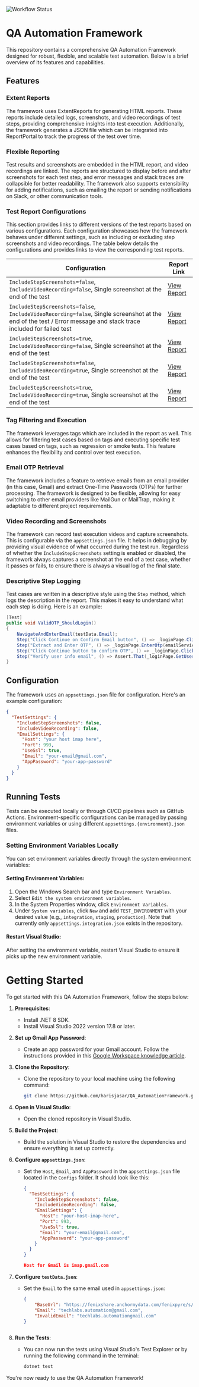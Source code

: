 ![Workflow Status](https://img.shields.io/github/actions/workflow/status/harisjasar/QA_Automation_Framework/ci.yml?branch=master&label=tests)

# QA Automation Framework

This repository contains a comprehensive QA Automation Framework designed for robust, flexible, and scalable test automation. Below is a brief overview of its features and capabilities.

## Features

### Extent Reports
The framework uses ExtentReports for generating HTML reports. These reports include detailed logs, screenshots, and video recordings of test steps, providing comprehensive insights into test execution. Additionally, the framework generates a JSON file which can be integrated into ReportPortal to track the progress of the test over time.

### Flexible Reporting
Test results and screenshots are embedded in the HTML report, and video recordings are linked. The reports are structured to display before and after screenshots for each test step, and error messages and stack traces are collapsible for better readability. The framework also supports extensibility for adding notifications, such as emailing the report or sending notifications on Slack, or other communication tools.

### Test Report Configurations

This section provides links to different versions of the test reports based on various configurations. Each configuration showcases how the framework behaves under different settings, such as including or excluding step screenshots and video recordings. The table below details the configurations and provides links to view the corresponding test reports.

| Configuration | Report Link |
| --- | --- |
| `IncludeStepScreenshots=false`, `IncludeVideoRecording=false`, Single screenshot at the end of the test | [View Report](http://automation.techlabs.ba/reports/config1/report.html) |
| `IncludeStepScreenshots=false`, `IncludeVideoRecording=false`, Single screenshot at the end of the test / Error message and stack trace included for failed test | [View Report](http://automation.techlabs.ba/reports/config2/report.html) |
| `IncludeStepScreenshots=true`, `IncludeVideoRecording=false`, Single screenshot at the end of the test | [View Report](http://automation.techlabs.ba/reports/config3/report.html) |
| `IncludeStepScreenshots=false`, `IncludeVideoRecording=true`, Single screenshot at the end of the test | [View Report](http://automation.techlabs.ba/reports/config4/report.html) |
| `IncludeStepScreenshots=true`, `IncludeVideoRecording=true`, Single screenshot at the end of the test | [View Report](http://automation.techlabs.ba/reports/config5/report.html) |


### Tag Filtering and Execution
The framework leverages tags which are included in the report as well. This allows for filtering test cases based on tags and executing specific test cases based on tags, such as regression or smoke tests. This feature enhances the flexibility and control over test execution.

### Email OTP Retrieval
The framework includes a feature to retrieve emails from an email provider (in this case, Gmail) and extract One-Time Passwords (OTPs) for further processing. The framework is designed to be flexible, allowing for easy switching to other email providers like MailGun or MailTrap, making it adaptable to different project requirements.

### Video Recording and Screenshots
The framework can record test execution videos and capture screenshots. This is configurable via the `appsettings.json` file. It helps in debugging by providing visual evidence of what occurred during the test run. Regardless of whether the `IncludeStepScreenshots` setting is enabled or disabled, the framework always captures a screenshot at the end of a test case, whether it passes or fails, to ensure there is always a visual log of the final state.

### Descriptive Step Logging
Test cases are written in a descriptive style using the `Step` method, which logs the description in the report. This makes it easy to understand what each step is doing. Here is an example:

```csharp
[Test]
public void ValidOTP_ShouldLogin()
{
    NavigateAndEnterEmail(testData.Email);
    Step("Click Continue on Confirm Email button", () => _loginPage.ClickContinue());
    Step("Extract and Enter OTP", () => _loginPage.EnterOtp(emailService.GetMostRecentOtp()));
    Step("Click Continue button to confirm OTP", () => _loginPage.ClickContinue());
    Step("Verify user info email", () => Assert.That(_loginPage.GetUserInfoEmail(), Is.EqualTo(testData.Email)));
}
```


## Configuration

The framework uses an `appsettings.json` file for configuration. Here's an example configuration:

```json
{
  "TestSettings": {
    "IncludeStepScreenshots": false,
    "IncludeVideoRecording": false,
    "EmailSettings": {
      "Host": "your host imap here",
      "Port": 993,
      "UseSsl": true,
      "Email": "your-email@gmail.com",
      "AppPassword": "your-app-password"
    }
  }
}
```

## Running Tests

Tests can be executed locally or through CI/CD pipelines such as GitHub Actions. Environment-specific configurations can be managed by passing environment variables or using different `appsettings.{environment}.json` files.

### Setting Environment Variables Locally

You can set environment variables directly through the system environment variables:

#### Setting Environment Variables:

1. Open the Windows Search bar and type `Environment Variables`.
2. Select `Edit the system environment variables`.
3. In the System Properties window, click `Environment Variables`.
4. Under `System variables`, click `New` and add `TEST_ENVIRONMENT` with your desired value (e.g., `integration`, `staging`, `production`). Note that currently only `appsettings.integration.json` exists in the repository.

#### Restart Visual Studio:

After setting the environment variable, restart Visual Studio to ensure it picks up the new environment variable.

# Getting Started

To get started with this QA Automation Framework, follow the steps below:

1. **Prerequisites**:
    - Install .NET 8 SDK.
    - Install Visual Studio 2022 version 17.8 or later.

2. **Set up Gmail App Password**:
    - Create an app password for your Gmail account. Follow the instructions provided in this [Google Workspace knowledge article](https://knowledge.workspace.google.com/kb/how-to-create-app-passwords-000009237).

3. **Clone the Repository**:
    - Clone the repository to your local machine using the following command:
      ```sh
      git clone https://github.com/harisjasar/QA_AutomationFramework.git
      ```

4. **Open in Visual Studio**:
    - Open the cloned repository in Visual Studio.

5. **Build the Project**:
    - Build the solution in Visual Studio to restore the dependencies and ensure everything is set up correctly.

6. **Configure `appsettings.json`**:
    - Set the `Host`, `Email`, and `AppPassword` in the `appsettings.json` file located in the `Configs` folder. It should look like this:
      ```json
      {
        "TestSettings": {
          "IncludeStepScreenshots": false,
          "IncludeVideoRecording": false,
          "EmailSettings": {
            "Host": "your-host-imap-here",
            "Port": 993,
            "UseSsl": true,
            "Email": "your-email@gmail.com",
            "AppPassword": "your-app-password"
          }
        }
      }

      Host for Gmail is imap.gmail.com
      ```

7. **Configure `testData.json`**:
    - Set the `Email` to the same email used in `appsettings.json`:
      ```json
      {
          "BaseUrl": "https://fenixshare.anchormydata.com/fenixpyre/s/669ff2910e5caf9f73cd28ea/QA%2520Assignment",
          "Email": "techlabs.automation@gmail.com",
          "InvalidEmail": "techlabs.automationgmail.com"
      }
     ```

8. **Run the Tests**:
    - You can now run the tests using Visual Studio's Test Explorer or by running the following command in the terminal:
      ```sh
      dotnet test
      ```

You're now ready to use the QA Automation Framework!

